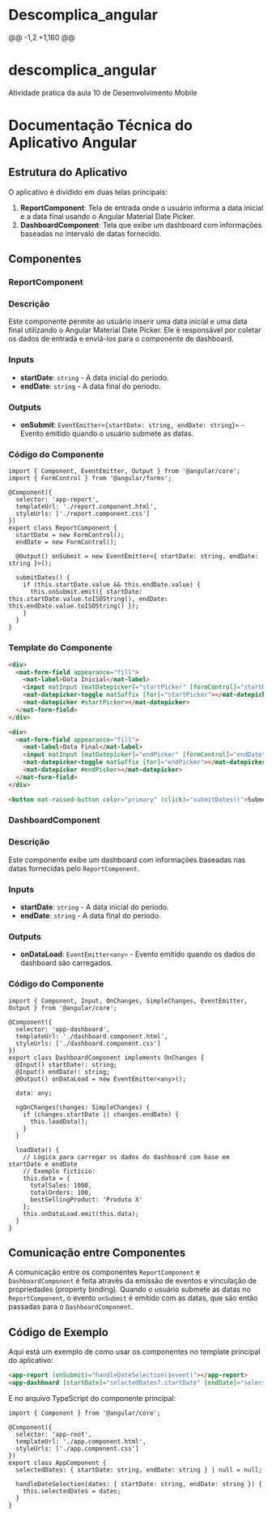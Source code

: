 # Descomplica_angular
@@ -1,2 +1,160 @@
# descomplica_angular
Atividade prática da aula 10 de Desemvolvimento Mobile
# Documentação Técnica do Aplicativo Angular

## Estrutura do Aplicativo

O aplicativo é dividido em duas telas principais:

1. **ReportComponent**: Tela de entrada onde o usuário informa a data inicial e a data final usando o Angular Material Date Picker.
2. **DashboardComponent**: Tela que exibe um dashboard com informações baseadas no intervalo de datas fornecido.

## Componentes

### ReportComponent

### Descrição

Este componente permite ao usuário inserir uma data inicial e uma data final utilizando o Angular Material Date Picker. Ele é responsável por coletar os dados de entrada e enviá-los para o componente de dashboard.

### Inputs

- **startDate**: `string` - A data inicial do período.
- **endDate**: `string` - A data final do período.

### Outputs

- **onSubmit**: `EventEmitter<{startDate: string, endDate: string}>` - Evento emitido quando o usuário submete as datas.

### Código do Componente

```tsx
import { Component, EventEmitter, Output } from '@angular/core';
import { FormControl } from '@angular/forms';

@Component({
  selector: 'app-report',
  templateUrl: './report.component.html',
  styleUrls: ['./report.component.css']
})
export class ReportComponent {
  startDate = new FormControl();
  endDate = new FormControl();

  @Output() onSubmit = new EventEmitter<{ startDate: string, endDate: string }>();

  submitDates() {
    if (this.startDate.value && this.endDate.value) {
      this.onSubmit.emit({ startDate: this.startDate.value.toISOString(), endDate: this.endDate.value.toISOString() });
    }
  }
}
```

### Template do Componente

```html
<div>
  <mat-form-field appearance="fill">
    <mat-label>Data Inicial</mat-label>
    <input matInput [matDatepicker]="startPicker" [formControl]="startDate">
    <mat-datepicker-toggle matSuffix [for]="startPicker"></mat-datepicker-toggle>
    <mat-datepicker #startPicker></mat-datepicker>
  </mat-form-field>
</div>

<div>
  <mat-form-field appearance="fill">
    <mat-label>Data Final</mat-label>
    <input matInput [matDatepicker]="endPicker" [formControl]="endDate">
    <mat-datepicker-toggle matSuffix [for]="endPicker"></mat-datepicker-toggle>
    <mat-datepicker #endPicker></mat-datepicker>
  </mat-form-field>
</div>

<button mat-raised-button color="primary" (click)="submitDates()">Submeter</button>

```

### DashboardComponent

### Descrição

Este componente exibe um dashboard com informações baseadas nas datas fornecidas pelo `ReportComponent`.

### Inputs

- **startDate**: `string` - A data inicial do período.
- **endDate**: `string` - A data final do período.

### Outputs

- **onDataLoad**: `EventEmitter<any>` - Evento emitido quando os dados do dashboard são carregados.

### Código do Componente

```tsx
import { Component, Input, OnChanges, SimpleChanges, EventEmitter, Output } from '@angular/core';

@Component({
  selector: 'app-dashboard',
  templateUrl: './dashboard.component.html',
  styleUrls: ['./dashboard.component.css']
})
export class DashboardComponent implements OnChanges {
  @Input() startDate!: string;
  @Input() endDate!: string;
  @Output() onDataLoad = new EventEmitter<any>();

  data: any;

  ngOnChanges(changes: SimpleChanges) {
    if (changes.startDate || changes.endDate) {
      this.loadData();
    }
  }

  loadData() {
    // Lógica para carregar os dados do dashboard com base em startDate e endDate
    // Exemplo fictício:
    this.data = {
      totalSales: 1000,
      totalOrders: 100,
      bestSellingProduct: 'Produto X'
    };
    this.onDataLoad.emit(this.data);
  }
}
```

## Comunicação entre Componentes

A comunicação entre os componentes `ReportComponent` e `DashboardComponent` é feita através da emissão de eventos e vinculação de propriedades (property binding). Quando o usuário submete as datas no `ReportComponent`, o evento `onSubmit` é emitido com as datas, que são então passadas para o `DashboardComponent`.

## Código de Exemplo

Aqui está um exemplo de como usar os componentes no template principal do aplicativo:

```html
<app-report (onSubmit)="handleDateSelection($event)"></app-report>
<app-dashboard [startDate]="selectedDates?.startDate" [endDate]="selectedDates?.endDate"></app-dashboard>

```

E no arquivo TypeScript do componente principal:

```tsx
import { Component } from '@angular/core';

@Component({
  selector: 'app-root',
  templateUrl: './app.component.html',
  styleUrls: ['./app.component.css']
})
export class AppComponent {
  selectedDates: { startDate: string, endDate: string } | null = null;

  handleDateSelection(dates: { startDate: string, endDate: string }) {
    this.selectedDates = dates;
  }
}

```
